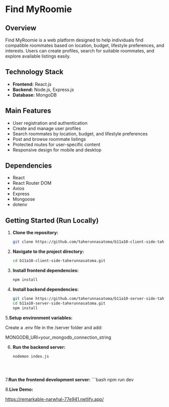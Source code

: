 # Find MyRoomie

## Overview
Find MyRoomie is a web platform designed to help individuals find compatible roommates based on location, budget, lifestyle preferences, and interests. Users can create profiles, search for suitable roommates, and explore available listings easily.



## Technology Stack
- **Frontend:** React.js  
- **Backend:** Node.js, Express.js  
- **Database:** MongoDB  


## Main Features
- User registration and authentication  
- Create and manage user profiles  
- Search roommates by location, budget, and lifestyle preferences  
- Post and browse roommate listings  
- Protected routes for user-specific content  
- Responsive design for mobile and desktop

## Dependencies
- React  
- React Router DOM  
- Axios  
- Express  
- Mongoose  
- dotenv  


## Getting Started (Run Locally)

1. **Clone the repository:**  
   ```bash
   git clone https://github.com/taherunnasatoma/b11a10-client-side-taherunnasatoma.git

 2. **Navigate to the project directory:**
    ```bash
    cd b11a10-client-side-taherunnasatoma.git
3. **Install frontend dependencies:**
      ```bash
      npm install

4. **Install backend dependencies:**
      ```bash
      git clone https://github.com/taherunnasatoma/b11a10-server-side-taherunnasatoma.git
      cd b11a10-server-side-taherunnasatoma.git
      npm install

5.**Setup environment variables:**
   
   Create a .env file in the /server folder and add:

   MONGODB_URI=your_mongodb_connection_string

6. **Run the backend server:**
   ```bash
   nodemon index.js

     
     

7.**Run the frontend development server:**
      ```bash
      npm run dev

8.**Live Demo:**

https://remarkable-narwhal-77e941.netlify.app/



